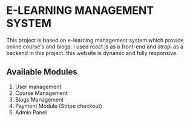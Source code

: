 # E-LEARNING MANAGEMENT SYSTEM 

This project is based on e-learning management system which provide online course's and blogs. i used react js as a front-end and strapi as a backend in this project. this website is dynamic and fully responsive. 

## Available Modules

1. User management 
2. Course Management 
3. Blogs Management 
4. Payment Module (Stripe checkout)
5. Admin Panel
